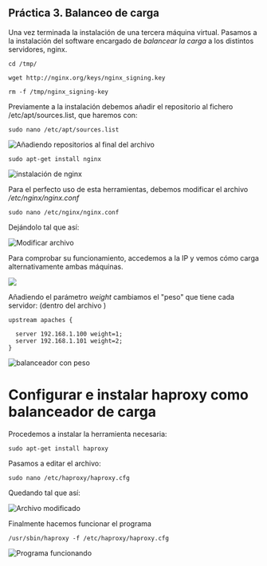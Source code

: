 ## Práctica 3. Balanceo de carga

Una vez terminada la instalación de una tercera máquina virtual. Pasamos a la instalación del software encargado de *balancear la carga* a los distintos servidores, nginx.

```
cd /tmp/

wget http://nginx.org/keys/nginx_signing.key

rm -f /tmp/nginx_signing-key

```
Previamente a la instalación debemos añadir el repositorio al fichero /etc/apt/sources.list, que haremos con:

```
sudo nano /etc/apt/sources.list
```
![Añadiendo repositorios al final del archivo](https://github.com/pavocejudo/SWAP1516/blob/master/practica3/3.png)

```
sudo apt-get install nginx
```
![instalación de nginx](https://github.com/pavocejudo/SWAP1516/blob/master/practica3/6.png)

Para el perfecto uso de esta herramientas, debemos modificar el archivo */etc/nginx/nginx.conf*

```
sudo nano /etc/nginx/nginx.conf
```
Dejándolo tal que así:

![Modificar archivo](https://github.com/pavocejudo/SWAP1516/blob/master/practica3//nueva.jpg)

Para comprobar su funcionamiento, accedemos a la IP y vemos cómo carga alternativamente ambas máquinas.

![](https://github.com/pavocejudo/SWAP1516/blob/master/practica3/balaceador.png)

Añadiendo el parámetro *weight* cambiamos el "peso" que tiene cada servidor:
(dentro del archivo )

```
upstream apaches {

  server 192.168.1.100 weight=1;
  server 192.168.1.101 weight=2;
}
```
![balanceador con peso](https://github.com/pavocejudo/SWAP1516/blob/master/practica3/9.jpg)


# Configurar e instalar haproxy como balanceador de carga

Procedemos a instalar la herramienta necesaria:

```
sudo apt-get install haproxy
```

Pasamos a editar el archivo:

```
sudo nano /etc/haproxy/haproxy.cfg
```
Quedando tal que así:

![Archivo modificado](https://github.com/pavocejudo/SWAP1516/blob/master/practica3/7.jpg)

Finalmente hacemos funcionar el programa

```
/usr/sbin/haproxy -f /etc/haproxy/haproxy.cfg
```
![Programa funcionando](https://github.com/pavocejudo/SWAP1516/blob/master/practica3/8.jpg)
